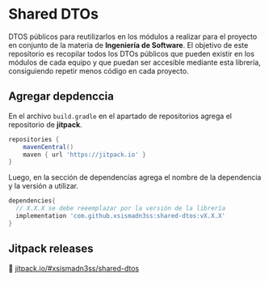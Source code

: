 # Shared DTOs
DTOS públicos para reutilizarlos en los módulos a realizar para el proyecto en conjunto de la materia de **Ingeniería de Software**.
El objetivo de este repositorio es recopilar todos los DTOs públicos que pueden existir en los módulos de cada equipo y que puedan
ser accesible mediante esta librería, consiguiendo repetir menos código en cada proyecto.

## Agregar depdenccia
En el archivo ``build.gradle`` en el apartado de repositorios agrega el repositorio de **jitpack**.
```groovy
repositories {
    mavenCentral()
    maven { url 'https://jitpack.io' }
}
```

Luego, en la sección de dependencías agrega el nombre de la dependencia y la versión a utilizar.

```groovy
dependencies{
  // X.X.X se debe reeemplazar por la versión de la librería
  implementation 'com.github.xsismadn3ss:shared-dtos:vX.X.X'
}
```

## Jitpack releases
🔗 [jitpack.io/#xsismadn3ss/shared-dtos](https://jitpack.io/#xsismadn3ss/shared-dtos)